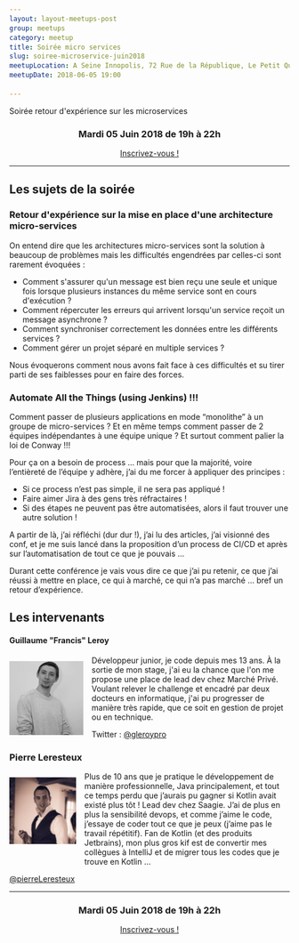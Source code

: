 ```yaml
---
layout: layout-meetups-post
group: meetups
category: meetup
title: Soirée micro services
slug: soiree-microservice-juin2018
meetupLocation: A Seine Innopolis, 72 Rue de la République, Le Petit Quevilly
meetupDate: 2018-06-05 19:00

---
```

Soirée retour d'expérience sur les microservices

<div style="text-align: center;">
  <h3>Mardi 05 Juin 2018 de 19h à 22h</h3>
  <p>
    <a class="button" target="_blank" href="http://meetu.ps/e/FgQgx/B5s8T/f">
      Inscrivez-vous !
    </a>
  </p>
</div>

----

## Les sujets de la soirée

### Retour d'expérience sur la mise en place d'une architecture micro-services
<p>
On entend dire que les architectures micro-services sont la solution à beaucoup de problèmes mais les difficultés engendrées par celles-ci sont rarement évoquées :
<ul>
<li>Comment s'assurer qu'un message est bien reçu une seule et unique fois lorsque plusieurs instances du même service sont en cours d'exécution ?</li>
<li>Comment répercuter les erreurs qui arrivent lorsqu'un service reçoit un message asynchrone ?</li>
<li>Comment synchroniser correctement les données entre les différents services ?</li>
<li>Comment gérer un projet séparé en multiple services ?</li>
</ul>
</p>
<p>
Nous évoquerons comment nous avons fait face à ces difficultés et su tirer parti de ses faiblesses pour en faire des forces.
</p>

### Automate All the Things (using Jenkins) !!!
<p>
Comment passer de plusieurs applications en mode “monolithe” à un groupe de micro-services ? Et en même temps comment passer de 2 équipes indépendantes à une équipe unique ? Et surtout comment palier la loi de Conway !!!
</p>
<p>
Pour ça on a besoin de process … mais pour que la majorité, voire l’entièreté de l’équipe y adhère, j’ai du me forcer à appliquer des principes :
<ul>
<li>Si ce process n’est pas simple, il ne sera pas appliqué !</li>
<li>Faire aimer Jira à des gens très réfractaires !</li>
<li>Si des étapes ne peuvent pas être automatisées, alors il faut trouver une autre solution !</li>
</ul>
</p>
<p>
A partir de là, j’ai réfléchi (dur dur !), j’ai lu des articles, j’ai visionné des conf, et je me suis lancé dans la proposition d’un process de CI/CD et après sur l’automatisation de tout ce que je pouvais …
</p>
<p>
Durant cette conférence je vais vous dire ce que j’ai pu retenir, ce que j’ai réussi à mettre en place, ce qui à marché, ce qui n’a pas marché … bref un retour d’expérience.
</p>


## Les intervenants

#### Guillaume "Francis" Leroy

<img src="/images/meetups/gleroy.jpg" alt="Antony Godin" width="133" style="float: left; margin: 10px 15px 0px 0px;"/>

Développeur junior, je code depuis mes 13 ans. À la sortie de mon stage, j'ai eu la chance que l'on me propose une place de lead dev chez Marché Privé. Voulant relever le challenge et encadré par deux docteurs en informatique, j'ai pu progresser de manière très rapide, que ce soit en gestion de projet ou en technique.

Twitter : [@gleroypro](https://twitter.com/gleroypro)

### Pierre Leresteux



<img src="/images/legacy/orga-pierre.jpg" alt="Pierre Leresteux" width="120" style="float: left; margin: 10px 15px 0px 0px;"/>

<p style="overflow: auto;">
Plus de 10 ans que je pratique le développement de manière professionnelle, Java principalement, et tout ce temps perdu que j’aurais pu gagner si Kotlin avait existé plus tôt !
Lead dev chez Saagie. J’ai de plus en plus la sensibilité devops, et comme j’aime le code, j’essaye de coder tout ce que je peux (j’aime pas le travail répétitif). Fan de Kotlin (et des produits Jetbrains), mon plus gros kif est de convertir mes collègues à IntelliJ et de migrer tous les codes que je trouve en Kotlin …

</p>

<a href="https://twitter.com/pierreLeresteux ">@pierreLeresteux </a>



----

<div style="text-align: center;">
  <h3>Mardi 05 Juin 2018 de 19h à 22h</h3>
  <p>
    <a class="button" target="_blank" href="http://meetu.ps/e/FgQgx/B5s8T/f">
      Inscrivez-vous !
    </a>
  </p>
</div>
